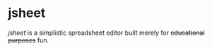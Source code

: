 jsheet
======

_jsheet_ is a simplistic spreadsheet editor built merely for ~~educational purposes~~ fun.